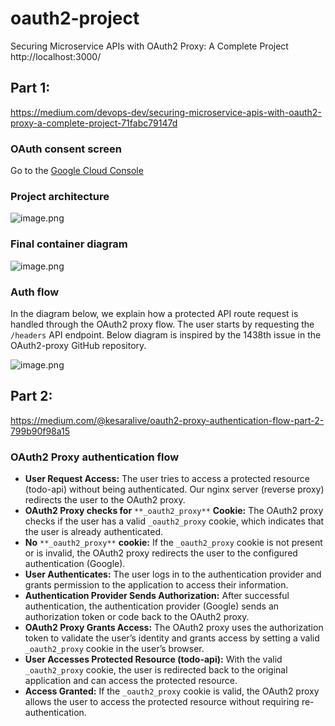 # oauth2-project
Securing Microservice APIs with OAuth2 Proxy: A Complete Project
http://localhost:3000/

## Part 1:
https://medium.com/devops-dev/securing-microservice-apis-with-oauth2-proxy-a-complete-project-71fabc79147d

### OAuth consent screen
Go to the [Google Cloud Console](https://console.cloud.google.com/auth/clients/554984553432-q75sl7qnmbu9fdsv8o7otib66lt9cccf.apps.googleusercontent.com?inv=1&invt=Ab2vuw&project=oauth2-project-465916)

### Project architecture
![image.png](https://miro.medium.com/v2/resize:fit:2000/format:webp/1*SaOqJGXbBuhPMHS5aHkz1w.gif)

### Final container diagram
![image.png](https://miro.medium.com/v2/resize:fit:1100/format:webp/1*6WAdak685CEI4qoaWLAPow.png)

### Auth flow
In the diagram below, we explain how a protected API route request is handled through the OAuth2 proxy flow.
The user starts by requesting the `/headers` API endpoint.
Below diagram is inspired by the 1438th issue in the OAuth2-proxy GitHub repository.

![image.png](https://miro.medium.com/v2/resize:fit:4800/format:webp/1*MGNR_gT4icsR0DDeVgIMtQ.png)

## Part 2:
https://medium.com/@kesaralive/oauth2-proxy-authentication-flow-part-2-799b90f98a15

### OAuth2 Proxy authentication flow

-   **User Request Access:** The user tries to access a protected resource (todo-api) without being authenticated. Our nginx server (reverse proxy) redirects the user to the OAuth2 proxy.
-   **OAuth2 Proxy checks for** `**_oauth2_proxy**` **Cookie:** The OAuth2 proxy checks if the user has a valid `_oauth2_proxy` cookie, which indicates that the user is already authenticated.
-   **No** `**_oauth2_proxy**` **cookie:** If the `_oauth2_proxy` cookie is not present or is invalid, the OAuth2 proxy redirects the user to the configured authentication (Google).
-   **User Authenticates:** The user logs in to the authentication provider and grants permission to the application to access their information.
-   **Authentication Provider Sends Authorization:** After successful authentication, the authentication provider (Google) sends an authorization token or code back to the OAuth2 proxy.
-   **OAuth2 Proxy Grants Access:** The OAuth2 proxy uses the authorization token to validate the user’s identity and grants access by setting a valid `_oauth2_proxy` cookie in the user’s browser.
-   **User Accesses Protected Resource (todo-api):** With the valid `_oauth2_proxy` cookie, the user is redirected back to the original application and can access the protected resource.
-   **Access Granted:** If the `_oauth2_proxy` cookie is valid, the OAuth2 proxy allows the user to access the protected resource without requiring re-authentication.





